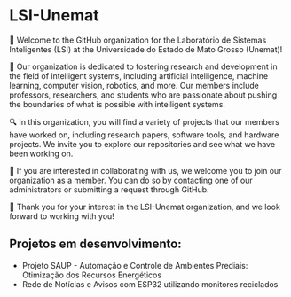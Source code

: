 # LSI-Unemat
👋 Welcome to the GitHub organization for the Laboratório de Sistemas Inteligentes (LSI) at the Universidade do Estado de Mato Grosso (Unemat)!

🤖 Our organization is dedicated to fostering research and development in the field of intelligent systems, including artificial intelligence, machine learning, computer vision, robotics, and more. Our members include professors, researchers, and students who are passionate about pushing the boundaries of what is possible with intelligent systems.

🔍 In this organization, you will find a variety of projects that our members have worked on, including research papers, software tools, and hardware projects. We invite you to explore our repositories and see what we have been working on.

🤝 If you are interested in collaborating with us, we welcome you to join our organization as a member. You can do so by contacting one of our administrators or submitting a request through GitHub.

🙏 Thank you for your interest in the LSI-Unemat organization, and we look forward to working with you!

## Projetos em desenvolvimento:

- Projeto SAUP - Automação e Controle de Ambientes Prediais: Otimização dos Recursos Energéticos
- Rede de Notícias e Avisos com ESP32 utilizando monitores reciclados

